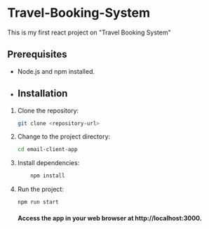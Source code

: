 # Travel-Booking-System

This is my first react project on "Travel Booking System"

## Prerequisites

- Node.js and npm installed.

- ## Installation

1. Clone the repository:

   ```bash
   git clone <repository-url>
   ```

2. Change to the project directory:
    
    ```bash
    cd email-client-app
    ```
3. Install dependencies:
     
    ```bash
        npm install
    ```
4. Run the project:

   ```javascript
   npm run start
   ```

   #### Access the app in your web browser at http://localhost:3000.
